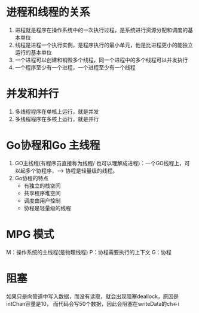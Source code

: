# 进程和线程的关系
1. 进程就是程序在操作系统中的一次执行过程，是系统进行资源分配和调度的基本单位
2. 线程是进程一个执行实例，是程序执行的最小单元，他是比进程更小的能独立运行的基本单位
3. 一个进程可以创建和销毁多个线程，同一个进程中的多个线程可以并发执行
4. 一个程序至少有一个进程，一个进程至少有一个线程


# 并发和并行
1. 多线程程序在单核上运行，就是并发
2. 多线程程序在多核上运行，就是并行

# Go协程和Go 主线程
1. GO主线程(有程序员直接称为线程/ 也可以理解成进程)：一个GO线程上，可以起多个协程序，--> 协程是轻量级的线程。
2. Go协程的特点
   - 有独立的栈空间
   - 共享程序堆空间
   - 调度由用户控制
   - 协程是轻量级的线程

# MPG 模式
M：操作系统的主线程(是物理线程)
P：协程需要执行的上下文
G：协程


# 阻塞
如果只是向管道中写入数据，而没有读取，就会出现阻塞deallock，原因是intChan容量是10， 而代码会写50个数据，因此会阻塞在writeData的ch<-i